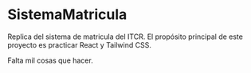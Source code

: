 # SistemaMatricula
Replica del sistema de matricula del ITCR.
El propósito principal de este proyecto es practicar React y Tailwind CSS.

Falta mil cosas que hacer.
